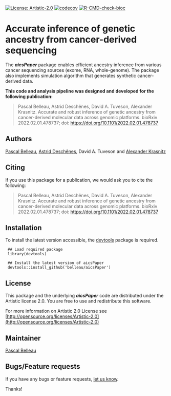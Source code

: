 <!-- badges: start -->
[![License: Artistic-2.0](https://img.shields.io/badge/License-Artistic%202.0-0298c3.svg)](https://opensource.org/licenses/Artistic-2.0)
[![codecov](https://codecov.io/gh/belleau/aicsPaper/branch/main/graph/badge.svg?token=LPFLOMUDVT)](https://codecov.io/gh/belleau/aicsPaper)
[![R-CMD-check-bioc](https://github.com/adeschen/aicsPaper/actions/workflows/check-bioc.yaml/badge.svg)](https://github.com/adeschen/aicsPaper/actions/workflows/check-bioc.yaml)
<!-- badges: end -->

# Accurate inference of genetic ancestry from cancer-derived sequencing #

The **_aicsPaper_** package enables efficient ancestry inference from various cancer sequencing sources (exome, RNA, whole-genome). The package also implements simulation algorithm that generates synthetic cancer-derived data.

**This code and analysis pipeline was designed and developed for the following publication:**

>  Pascal Belleau, Astrid Deschênes, David A. Tuveson, Alexander Krasnitz. Accurate and robust inference of genetic ancestry from cancer-derived molecular data across genomic platforms. bioRxiv 2022.02.01.478737; doi: https://doi.org/10.1101/2022.02.01.478737 


## Authors ##

[Pascal Belleau](http://ca.linkedin.com/in/pascalbelleau "Pascal Belleau"),
[Astrid Desch&ecirc;nes](http://ca.linkedin.com/in/astriddeschenes "Astrid Desch&ecirc;nes"),
David A. Tuveson and
[Alexander Krasnitz](https://www.cshl.edu/research/faculty-staff/alexander-krasnitz/ "Alexander Krasnitz")


## Citing ##

If you use this package for a publication, we would ask you to cite the following:

>  Pascal Belleau, Astrid Deschênes, David A. Tuveson, Alexander Krasnitz. Accurate and robust inference of genetic ancestry from cancer-derived molecular data across genomic platforms. bioRxiv 2022.02.01.478737; doi: https://doi.org/10.1101/2022.02.01.478737 


## Installation ##

To install the latest version accessible, the [devtools](https://cran.r-project.org/web/packages/devtools/index.html) 
package is required.

     ## Load required package
     library(devtools)

     ## Install the latest version of aicsPaper
     devtools::install_github('belleau/aicsPaper')


## License ##

This package and the underlying **_aicsPaper_** code are distributed under 
the Artistic license 2.0. You are free to use and redistribute this software. 

For more information on Artistic 2.0 License see
[http://opensource.org/licenses/Artistic-2.0](http://opensource.org/licenses/Artistic-2.0)



## Maintainer

[Pascal Belleau](https://github.com/belleau/ "Pascal Belleau")


## Bugs/Feature requests ##

If you have any bugs or feature requests, 
[let us know](https://github.com/belleau/aicsPaper/issues). 


Thanks!
